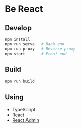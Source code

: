 # Be React

## Develop

```sh
npm install
npm run serve   # Back end
npm run proxy   # Reverse proxy
npm start       # Front end
```

## Build

```sh
npm run build
```

## Using

- TypeScript
- React
- [React Admin](https://github.com/marmelab/react-admin)
